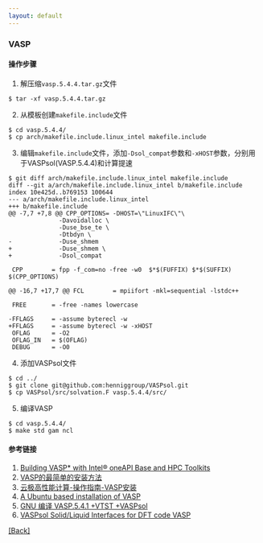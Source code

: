 ```yaml
---
layout: default
---
```


### VASP

#### 操作步骤
1. 解压缩`vasp.5.4.4.tar.gz`文件
```shell
$ tar -xf vasp.5.4.4.tar.gz
```
2. 从模板创建`makefile.include`文件
```shell
$ cd vasp.5.4.4/
$ cp arch/makefile.include.linux_intel makefile.include
```
3. 编辑`makefile.include`文件，添加`-Dsol_compat`参数和`-xHOST`参数，分别用于VASPsol(VASP.5.4.4)和计算提速
```shell
$ git diff arch/makefile.include.linux_intel makefile.include
diff --git a/arch/makefile.include.linux_intel b/makefile.include
index 10e425d..b769153 100644
--- a/arch/makefile.include.linux_intel
+++ b/makefile.include
@@ -7,7 +7,8 @@ CPP_OPTIONS= -DHOST=\"LinuxIFC\"\
              -Davoidalloc \
              -Duse_bse_te \
              -Dtbdyn \
-             -Duse_shmem
+             -Duse_shmem \
+             -Dsol_compat

 CPP        = fpp -f_com=no -free -w0  $*$(FUFFIX) $*$(SUFFIX) $(CPP_OPTIONS)

@@ -16,7 +17,7 @@ FCL        = mpiifort -mkl=sequential -lstdc++

 FREE       = -free -names lowercase

-FFLAGS     = -assume byterecl -w
+FFLAGS     = -assume byterecl -w -xHOST
 OFLAG      = -O2
 OFLAG_IN   = $(OFLAG)
 DEBUG      = -O0
```
4. 添加VASPsol文件
```shell
$ cd ../
$ git clone git@github.com:henniggroup/VASPsol.git
$ cp VASPsol/src/solvation.F vasp.5.4.4/src/
```
5. 编译VASP
```shell
$ cd vasp.5.4.4/
$ make std gam ncl
```

#### 参考链接
1. [Building VASP\* with Intel® oneAPI Base and HPC Toolkits](<https://www.intel.com/content/www/us/en/developer/articles/technical/building-vasp-with-intel-mkl-and-intel-compilers.html>)
2. [VASP的最简单的安装方法](<http://bbs.keinsci.com/thread-11812-1-1.html>)
3. [云极高性能计算-操作指南-VASP安装](<https://docs.ucloud.cn/epc/vasp>)
4. [A Ubuntu based installation of VASP](<https://www.vasp.at/wiki/index.php/A_Ubuntu_based_installation_of_VASP>)
5. [GNU 编译 VASP.5.4.1 +VTST +VASPsol](<https://zhuanlan.zhihu.com/p/336559314>)
6. [VASPsol Solid/Liquid Interfaces for DFT code VASP](<https://github.com/henniggroup/VASPsol>)

[[Back]](../tools.md)
